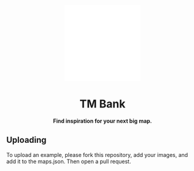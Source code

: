 <div align="center">
    <img src="public/logo.svg" width=200 /> 
    <h1>TM Bank</h1>
    <b>Find inspiration for your next big map.</b>
</div>

## Uploading

To upload an example, please fork this repository, add your images, and add it to the maps.json. Then open a pull request.

